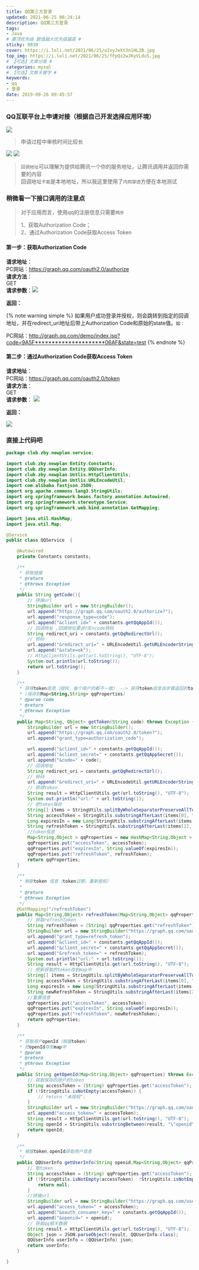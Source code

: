 ```yaml
---
title: QQ第三方登录
updated: 2021-06-25 00:24:14
description: QQ第三方登录
tags:
- Java
# 置顶优先级 数值越大优先级越高 #
sticky: 9830
cover: https://i.loli.net/2021/06/25/u1vyJeXt3niHL2B.jpg
top_img: https://i.loli.net/2021/06/25/fFpQi2wJKyVLduS.jpg
# 【可选】文章分类 #
categories: mysql
# 【可选】文章关键字 #
keywords:
- qq
- 登录
date: 2019-09-26 09:45:57
---
```


### QQ互联平台上申请对接（根据自己开发选择应用环境）

![](https://i.loli.net/2021/06/25/uAkai9pBgbxWYTL.png)
> 申请过程中审核时间比较长

![](https://i.loli.net/2021/06/25/jyKlGvbaZUJns9r.png)
![](https://i.loli.net/2021/06/25/qtEKfg6rXJH7yue.png)
>`回调地址`可以理解为提供给腾讯一个你的服务地址，让腾讯调用并返回你需要的内容  
>回调地址`不能`是本地地址，所以我这里使用了`内网穿透`方便在本地测试

### 稍微看一下接口调用的注意点

>对于应用而言，使用qq的注册信息只需要`两步`
>
>1、获取Authorization Code；  
>2、通过Authorization Code获取Access Token

#### 第一步：获取Authorization Code

**请求地址**：  
PC网站：https://graph.qq.com/oauth2.0/authorize  
**请求方法**：  
GET  
**请求参数**：![](https://i.loli.net/2021/06/25/UNHqu6CAZyPI4nj.png)

**返回：**

{% note warning simple %}
如果用户成功登录并授权，则会跳转到指定的回调地址，并在redirect_uri地址后带上Authorization Code和原始的state值。`如：`

PC网站：http://graph.qq.com/demo/index.jsp?code=9A5F*********************06AF&state=test
{% endnote %}


#### 第二步：通过Authorization Code获取Access Token

**请求地址**：  
PC网站：https://graph.qq.com/oauth2.0/token  
**请求方法**：  
GET  
**请求参数**： ![](https://i.loli.net/2021/06/25/B2rdjtI5gUDJpcK.png)

**返回：**

![](https://i.loli.net/2021/06/25/ugR1drbY4PzecIh.png)

### 直接上代码吧

``` java
package club.zby.newplan.service;

import club.zby.newplan.Entity.Constants;
import club.zby.newplan.Entity.QQUserInfo;
import club.zby.newplan.Untlis.HttpClientUtils;
import club.zby.newplan.Untlis.URLEncodeUtil;
import com.alibaba.fastjson.JSON;
import org.apache.commons.lang3.StringUtils;
import org.springframework.beans.factory.annotation.Autowired;
import org.springframework.stereotype.Service;
import org.springframework.web.bind.annotation.GetMapping;

import java.util.HashMap;
import java.util.Map;

@Service
public class QQService  {

    @Autowired
    private Constants constants;

    /**
     * 获取链接
     * @return
     * @throws Exception
     */
    public String getCode(){
        // 拼接url
        StringBuilder url = new StringBuilder();
        url.append("https://graph.qq.com/oauth2.0/authorize?");
        url.append("response_type=code");
        url.append("&client_id=" + constants.getQqAppId());
        // 回调地址 ,回调地址要进行Encode转码
        String redirect_uri = constants.getQqRedirectUrl();
        // 转码
        url.append("&redirect_uri=" + URLEncodeUtil.getURLEncoderString(redirect_uri));
        url.append("&state=ok");
        // HttpClientUtils.get(url.toString(), "UTF-8");
        System.out.println(url.toString());
        return url.toString();
    }

    /**
     * 获得token信息（授权，每个用户的都不一致） --> 获得token信息该步骤返回的token期限为一个月
     * (保存到Map<String,String> qqProperties)
     * @param code
     * @return
     * @throws Exception
     */
    public Map<String, Object> getToken(String code) throws Exception {
        StringBuilder url = new StringBuilder();
        url.append("https://graph.qq.com/oauth2.0/token?");
        url.append("grant_type=authorization_code");

        url.append("&client_id=" + constants.getQqAppId());
        url.append("&client_secret=" + constants.getQqAppSecret());
        url.append("&code=" + code);
        // 回调地址
        String redirect_uri = constants.getQqRedirectUrl();
        // 转码
        url.append("&redirect_uri=" + URLEncodeUtil.getURLEncoderString(redirect_uri));
        // 获得token
        String result = HttpClientUtils.get(url.toString(), "UTF-8");
        System.out.println("url:" + url.toString());
        // 把token保存
        String[] items = StringUtils.splitByWholeSeparatorPreserveAllTokens(result, "&");
        String accessToken = StringUtils.substringAfterLast(items[0], "=");
        Long expiresIn = new Long(StringUtils.substringAfterLast(items[1], "="));
        String refreshToken = StringUtils.substringAfterLast(items[2], "=");
        //token信息
        Map<String,Object > qqProperties = new HashMap<String,Object >();
        qqProperties.put("accessToken", accessToken);
        qqProperties.put("expiresIn", String.valueOf(expiresIn));
        qqProperties.put("refreshToken", refreshToken);
        return qqProperties;
    }

    /**
     * 刷新token 信息（token过期，重新授权）
     *
     * @return
     * @throws Exception
     */
    @GetMapping("/refreshToken")
    public Map<String,Object> refreshToken(Map<String,Object> qqProperties) throws Exception {
        // 获取refreshToken
        String refreshToken = (String) qqProperties.get("refreshToken");
        StringBuilder url = new StringBuilder("https://graph.qq.com/oauth2.0/token?");
        url.append("grant_type=refresh_token");
        url.append("&client_id=" + constants.getQqAppId());
        url.append("&client_secret=" + constants.getQqAppSecret());
        url.append("&refresh_token=" + refreshToken);
        System.out.println("url:" + url.toString());
        String result = HttpClientUtils.get(url.toString(), "UTF-8");
        // 把新获取的token存到map中
        String[] items = StringUtils.splitByWholeSeparatorPreserveAllTokens(result, "&");
        String accessToken = StringUtils.substringAfterLast(items[0], "=");
        Long expiresIn = new Long(StringUtils.substringAfterLast(items[1], "="));
        String newRefreshToken = StringUtils.substringAfterLast(items[2], "=");
        //重置信息
        qqProperties.put("accessToken", accessToken);
        qqProperties.put("expiresIn", String.valueOf(expiresIn));
        qqProperties.put("refreshToken", newRefreshToken);
        return qqProperties;
    }

    /**
     * 获取用户openId（根据token）
     * 把openId存到map中
     * @param
     * @return
     * @throws Exception
     */
    public String getOpenId(Map<String,Object> qqProperties) throws Exception {
        // 获取保存的用户的token
        String accessToken = (String) qqProperties.get("accessToken");
        if (!StringUtils.isNotEmpty(accessToken)) {
            // return "未授权";
        }
        StringBuilder url = new StringBuilder("https://graph.qq.com/oauth2.0/me?");
        url.append("access_token=" + accessToken);
        String result = HttpClientUtils.get(url.toString(), "UTF-8");
        String openId = StringUtils.substringBetween(result, "\"openid\":\"", "\"}");
        return openId;
    }

    /**
     * 根据token,openId获取用户信息
     */
    public QQUserInfo getUserInfo(String openid,Map<String,Object> qqProperties) throws Exception {
        // 取token
        String accessToken = (String) qqProperties.get("accessToken");
        if (!StringUtils.isNotEmpty(accessToken)  !StringUtils.isNotEmpty(openid)) {
            return null;
        }
        //拼接url
        StringBuilder url = new StringBuilder("https://graph.qq.com/user/get_user_info?");
        url.append("access_token=" + accessToken);
        url.append("&oauth_consumer_key=" + constants.getQqAppId());
        url.append("&openid=" + openid);
        // 获取qq相关数据
        String result = HttpClientUtils.get(url.toString(), "UTF-8");
        Object json = JSON.parseObject(result, QQUserInfo.class);
        QQUserInfo userInfo = (QQUserInfo) json;
        return userInfo;
    }

}
```